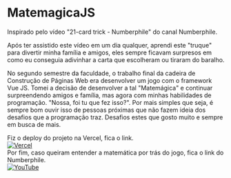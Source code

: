 # MatemagicaJS

Inspirado pelo vídeo "21-card trick - Numberphile" do canal Numberphile.

Após ter assistido este vídeo em um dia qualquer, aprendi este "truque" para divertir minha família e amigos, eles sempre ficavam surpresos em como eu conseguia adivinhar a carta que escolheram ou tiraram do baralho.

No segundo semestre da faculdade, o trabalho final da cadeira de Construção de Páginas Web era desenvolver um jogo com o framework Vue JS. Tomei a decisão de desenvolver a tal "Matemágica" e continuar surpreendendo amigos e família, mas agora com minhas habilidades de programação. "Nossa, foi tu que fez isso?". Por mais simples que seja, é sempre bom ouvir isso de pessoas próximas que não fazem ideia dos desafios que a programação traz. Desafios estes que gosto muito e sempre em busca de mais.


Fiz o deploy do projeto na Vercel, fica o link. 
<br>
[![Vercel](https://img.shields.io/badge/Vercel-000000?style=for-the-badge&logo=vercel&logoColor=white)](https://matemagica-js.vercel.app/)
<br>
Por fim, caso queiram entender a matemática por trás do jogo, fica o link do Numberphile. 
<br>
[![YouTube](https://img.shields.io/badge/YouTube-%23FF0000.svg?style=for-the-badge&logo=YouTube&logoColor=white)](https://www.youtube.com/watch?v=d7dg7gVDWyg)

